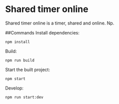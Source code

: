 # Shared timer online

Shared timer online is a timer, shared and online. Np.

##Commands
Install dependencies:

`npm install`

Build: 

`npm run build`

Start the built project: 

`npm start`

Develop:

`npm run start:dev`
